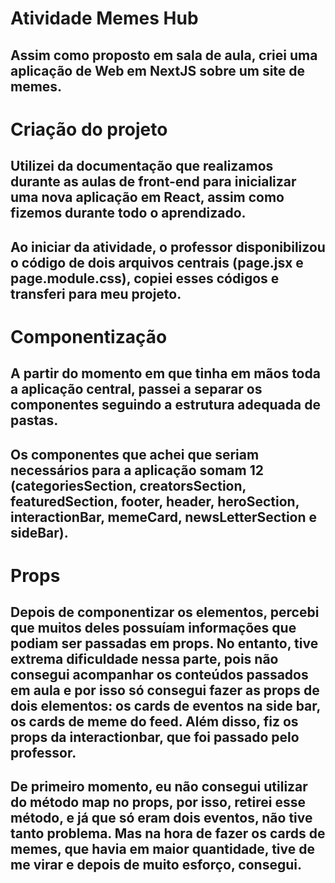 # Atividade Memes Hub

## Assim como proposto em sala de aula, criei uma aplicação de Web em NextJS sobre um site de memes.

# Criação do projeto

## Utilizei da documentação que realizamos durante as aulas de front-end para inicializar uma nova aplicação em React, assim como fizemos durante todo o aprendizado.
## Ao iniciar da atividade, o professor disponibilizou o código de dois arquivos centrais (page.jsx e page.module.css), copiei esses códigos e transferi para meu projeto.

# Componentização

## A partir do momento em que tinha em mãos toda a aplicação central, passei a separar os componentes seguindo a estrutura adequada de pastas.
## Os componentes que achei que seriam necessários para a aplicação somam 12 (categoriesSection, creatorsSection, featuredSection, footer, header, heroSection, interactionBar, memeCard, newsLetterSection e sideBar).

# Props 

## Depois de componentizar os elementos, percebi que muitos deles possuíam informações que podiam ser passadas em props. No entanto, tive extrema dificuldade nessa parte, pois não consegui acompanhar os conteúdos passados em aula e por isso só consegui fazer as props de dois elementos: os cards de eventos na side bar, os cards de meme do feed. Além disso, fiz os props da interactionbar, que foi passado pelo professor.
## De primeiro momento, eu não consegui utilizar do método map no props, por isso, retirei esse método, e já que só eram dois eventos, não tive tanto problema. Mas na hora de fazer os cards de memes, que havia em maior quantidade, tive de me virar e depois de muito esforço, consegui.


